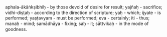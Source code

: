 aphala-ākāṅkṣibhiḥ - by those devoid of desire for result; yajñaḥ - sacriﬁce; vidhi-diṣṭaḥ - according to the direction of scripture; yaḥ - which; ijyate - is performed; yaṣṭavyam - must be performed; eva - certainly; iti - thus; manaḥ - mind; samādhāya - ﬁxing; saḥ - it; sāttvikaḥ - in the mode of goodness.
